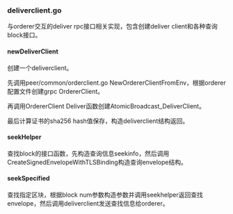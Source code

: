 ### deliverclient.go

与orderer交互的deliver rpc接口相关实现，包含创建deliver client和各种查询block接口。

#### newDeliverClient

创建一个deliverclient。

先调用peer/common/orderclient.go NewOrdererClientFromEnv，根据orderer配置文件创建grpc OrdererClient。

再调用OrdererClient Deliver函数创建AtomicBroadcast\_DeliverClient。

最后计算证书的sha256 hash值保存，构造deliverclient结构返回。

#### seekHelper

查找block的接口函数，先构造查询信息seekinfo，然后调用CreateSignedEnvelopeWithTLSBinding构造查询envelope结构。

#### seekSpecified

查找指定区块，根据block num参数构造参数并调用seekhelper返回查找envelope，然后调用deliverclient发送查找信息给orderer。





